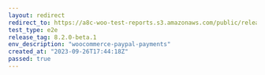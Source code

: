 ```yaml
---
layout: redirect
redirect_to: https://a8c-woo-test-reports.s3.amazonaws.com/public/release/8.2.0-beta.1/woocommerce-paypal-payments/e2e/index.html
test_type: e2e
release_tag: 8.2.0-beta.1
env_description: "woocommerce-paypal-payments"
created_at: "2023-09-26T17:44:18Z"
passed: true
---
```

